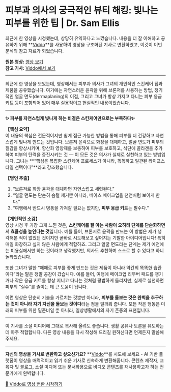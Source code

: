 # 피부과 의사의 궁극적인 뷰티 해킹: 빛나는 피부를 위한 팁 | Dr. Sam Ellis

최근에 한 영상을 시청했는데, 상당히 유익하다고 느꼈습니다. 내용을 더 잘 이해하고 공유하기 위해 **[Viddo](https://viddo.pro/)**를 사용하여 영상을 구조화된 기사로 변환하였고, 이것이 이번 분석의 참고 자료가 되었습니다.

**원본 영상:** [영상 보기](https://www.youtube.com/watch?v=gfARMOdPfUk)  
**참고 기사:** [Viddo에서 보기](https://viddo.pro/zh/video-result/9ed51550-d213-4e4e-81d5-f3fda2aacb62)

---

최근에 한 영상을 보았는데, 영상에서는 피부과 의사가 그녀의 개인적인 스킨케어 팁과 제품을 공유했습니다. 여기에는 자연스러운 윤곽을 위해 브론저를 사용하는 방법, 정기적인 얼굴 면도(dermaplaning)의 이점, 그리고 그녀가 항상 가지고 다니는 피부 응급 키트 등이 포함되어 있어 매우 실용적이고 현실적인 내용이었습니다.

---

**✨ 피부를 자연스럽게 빛나게 하는 비결은 스킨케어만으로는 부족하다✨**

**【핵심 요약】**  
이 내용의 핵심은 전문적이지만 쉽게 접근 가능한 방법을 통해 피부를 더 건강하고 자연스럽게 빛나게 만드는 것입니다. 브론저 윤곽으로 화장을 대체하고, 얼굴 면도가 피부의 질감을 향상시키며, 항산화 영양제를 보충하여 피부를 보호하고, 식단에 콜라겐을 추가하여 피부의 탄력을 증진시키는 것 — 이 모든 것은 의사가 실제로 실천하고 있는 방법입니다. 그녀는 **“핵심은 복잡한 스킨케어 프로세스가 아니라, 똑똑하고 일관된 라이프스타일 선택이다”**라고 강조했습니다.

**【명언 추출】**  
1. “브론저로 화장 윤곽을 대체하면 자연스럽고 세련된다.”  
2. “얼굴 면도는 단순히 솜털 제거뿐 아니라, 베이스 메이크업을 천연처럼 보이게 한다.”  
3. “여행에서 반드시 병통을 가져갈 필요는 없지만, **피부 응급 키트**는 필수다.”

**【개인적인 소감】**  
영상 시청 후 가장 크게 느낀 것은, **스킨케어를 잘 아는 사람이 오히려 단계를 단순화하면서 효율성을 높인다는 것**입니다. 예를 들어, 브론저로 윤곽을 만드는 이 방법은 제가 생각해본 적이 없었던 것이지만 곧바로 시도해보고 싶어지는 기발한 아이디어입니다! 특히 매일 화장하고 싶지 않은 사람에게 적합하죠. 그리고 얼굴 면도라는 단계는 제가 예전에는 미용실에서만 하는 것이라고 생각했지만, 의사도 추천하며 스스로 할 수 있다고 하니 놀라웠습니다.

또한 그녀가 말한 “때때로 피부를 좋게 만드는 것은 제품이 아니라 약간의 똑똑한 습관이다”라는 말은 정말 공감이 갔습니다. 예를 들어, 여행에 메이크업 리무버 패드를 챙기거나 작은 응급 키트를 항상 지니고 다니는 것처럼 평범하게 들리지만, 실제로 실천하면 피부의 “실수”를 줄이는 데 큰 도움이 됩니다.

이런 영상은 단순히 기술을 가르치는 것뿐만 아니라, **피부를 돌보는 것은 완벽을 추구하는 것이 아니라 자기 자신을 돌보는 것이다**라는 점을 일깨워 줍니다. 모든 작은 행동은 미래의 피부를 위한 밑준비일 뿐 아니라, 일상생활에서의 자기 존중의 표현입니다.

---

이 기사를 소셜 미디어에 그대로 복사해 올려도 좋습니다. 생활 공유나 토론을 유도하는 데 아주 적합합니다. 다른 영상 내용을 다시 작성해 드리길 원하신다면 언제든지 말씀해 주세요.

---

**자신의 영상을 기사로 변환하고 싶으신가요?** **[Viddo](https://viddo.pro/)**를 시도해 보세요 - AI 기반 플랫폼이 영상을 매력적이고 읽기 쉬운 기사로 신속하게 변환해줍니다. 콘텐츠 제작자, 교육자 및 블로그, 소셜 미디어 또는 문서화용으로 비디오 콘텐츠를 재사용하고자 하는 전문가에게 완벽합니다.

[🚀 Viddo로 영상 변환 시작하기](https://viddo.pro/)
